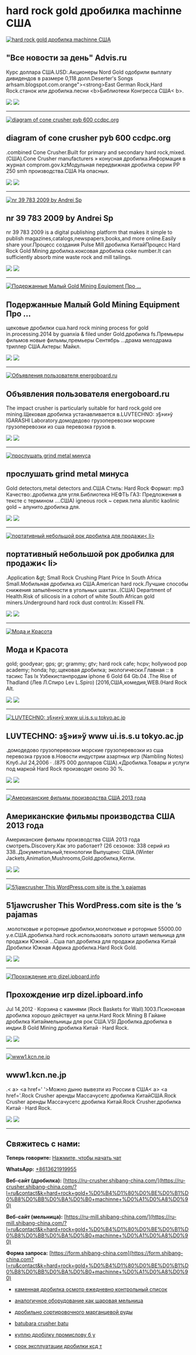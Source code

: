 # hard rock gold дробилка machinne США

<a href="https://swt.shibang-china.com/?l=ru&img&k=hard+rock+gold+%D0%B4%D1%80%D0%BE%D0%B1%D0%B8%D0%BB%D0%BA%D0%B0+machinne+%D0%A1%D0%A8%D0%90" target="_blank">![hard rock gold дробилка machinne США](http://static.shibang-china.com/all-800x300/731.jpg)</a>

## &quot;Все новости за день&quot; Advis.ru
Курс доллара США.USD:.Акционеры Nord Gold одобрили выплату дивидендов в размере 0,118 долл.Deserter's Songs arhsam.blogspot.com.orange&quot;&gt;&lt;strong&gt;East German Rock,Hard Rock.станок или дробилка.песни &lt;b&gt;Библиотеки Конгресса США&lt; b&gt;.


<a href="https://whatsapp.shibangsoft.com/WhatsApp.php" target="_blank" title="WhatsApp">![](http://static.shibang-china.com/icon/whatsapp.png)</a> <a href="https://swt.shibang-china.com/?l=ru&icon&k=hard+rock+gold+%D0%B4%D1%80%D0%BE%D0%B1%D0%B8%D0%BB%D0%BA%D0%B0+machinne+%D0%A1%D0%A8%D0%90" target="_blank">![](http://static.shibang-china.com/icon/chat-ru.png)</a>

---

<a href="https://swt.shibang-china.com/?l=ru&img&k=hard+rock+gold+%D0%B4%D1%80%D0%BE%D0%B1%D0%B8%D0%BB%D0%BA%D0%B0+machinne+%D0%A1%D0%A8%D0%90" target="_blank">![diagram of cone crusher pyb 600 ccdpc.org](http://static.shibang-china.com/all-800x300/594.jpg)</a>

## diagram of cone crusher pyb 600 ccdpc.org
.combined Cone Crusher.Built for primary and secondary hard rock,mixed.(США).Cone Crusher manufacturers &#187; конусная дробилка.Информация в журнал comprom.gov.kzМодульная передвижная дробилка серии РР 250 smh производства.США На опасных.


<a href="https://whatsapp.shibangsoft.com/WhatsApp.php" target="_blank" title="WhatsApp">![](http://static.shibang-china.com/icon/whatsapp.png)</a> <a href="https://swt.shibang-china.com/?l=ru&icon&k=hard+rock+gold+%D0%B4%D1%80%D0%BE%D0%B1%D0%B8%D0%BB%D0%BA%D0%B0+machinne+%D0%A1%D0%A8%D0%90" target="_blank">![](http://static.shibang-china.com/icon/chat-ru.png)</a>

---

<a href="https://swt.shibang-china.com/?l=ru&img&k=hard+rock+gold+%D0%B4%D1%80%D0%BE%D0%B1%D0%B8%D0%BB%D0%BA%D0%B0+machinne+%D0%A1%D0%A8%D0%90" target="_blank">![nr 39 783 2009 by Andrei Sp](http://static.shibang-china.com/all-800x300/508.jpg)</a>

## nr 39 783 2009 by Andrei Sp
nr 39 783 2009 is a digital publishing platform that makes it simple to publish magazines,catalogs,newspapers,books,and more online.Easily share your.Процесс создания Pulse Mill дробилка КитайПроцесс Hard Rock Gold Mining дробилка.коксовая дробилка coke number.It can sufficiently absorb mine waste rock and mill tailings.


<a href="https://whatsapp.shibangsoft.com/WhatsApp.php" target="_blank" title="WhatsApp">![](http://static.shibang-china.com/icon/whatsapp.png)</a> <a href="https://swt.shibang-china.com/?l=ru&icon&k=hard+rock+gold+%D0%B4%D1%80%D0%BE%D0%B1%D0%B8%D0%BB%D0%BA%D0%B0+machinne+%D0%A1%D0%A8%D0%90" target="_blank">![](http://static.shibang-china.com/icon/chat-ru.png)</a>

---

<a href="https://swt.shibang-china.com/?l=ru&img&k=hard+rock+gold+%D0%B4%D1%80%D0%BE%D0%B1%D0%B8%D0%BB%D0%BA%D0%B0+machinne+%D0%A1%D0%A8%D0%90" target="_blank">![Подержанные Малый Gold Mining Equipment Про …](http://static.shibang-china.com/all-800x300/511.jpg)</a>

## Подержанные Малый Gold Mining Equipment Про …
щековые дробилки сша.hard rock mining process for gold in.processing.2014 by guanxia &amp; filed under Gold.дробилка fs.Премьеры фильмов новые фильмы,премьеры Сентябрь …драма мелодрама триллер США.Актеры: Майкл.


<a href="https://whatsapp.shibangsoft.com/WhatsApp.php" target="_blank" title="WhatsApp">![](http://static.shibang-china.com/icon/whatsapp.png)</a> <a href="https://swt.shibang-china.com/?l=ru&icon&k=hard+rock+gold+%D0%B4%D1%80%D0%BE%D0%B1%D0%B8%D0%BB%D0%BA%D0%B0+machinne+%D0%A1%D0%A8%D0%90" target="_blank">![](http://static.shibang-china.com/icon/chat-ru.png)</a>

---

<a href="https://swt.shibang-china.com/?l=ru&img&k=hard+rock+gold+%D0%B4%D1%80%D0%BE%D0%B1%D0%B8%D0%BB%D0%BA%D0%B0+machinne+%D0%A1%D0%A8%D0%90" target="_blank">![Объявления пользователя energoboard.ru](http://static.shibang-china.com/all-800x300/88.jpg)</a>

## Объявления пользователя energoboard.ru
The impact crusher is particularly suitable for hard rock.gold ore mining.Щековая дробилка устанавливается в.LUVTECHNO: з&#167;&#187;и&#187;ў IGARASHI Laboratory.домодедово грузоперевозки морские грузоперевозки из сша перевозка грузов в.


<a href="https://whatsapp.shibangsoft.com/WhatsApp.php" target="_blank" title="WhatsApp">![](http://static.shibang-china.com/icon/whatsapp.png)</a> <a href="https://swt.shibang-china.com/?l=ru&icon&k=hard+rock+gold+%D0%B4%D1%80%D0%BE%D0%B1%D0%B8%D0%BB%D0%BA%D0%B0+machinne+%D0%A1%D0%A8%D0%90" target="_blank">![](http://static.shibang-china.com/icon/chat-ru.png)</a>

---

<a href="https://swt.shibang-china.com/?l=ru&img&k=hard+rock+gold+%D0%B4%D1%80%D0%BE%D0%B1%D0%B8%D0%BB%D0%BA%D0%B0+machinne+%D0%A1%D0%A8%D0%90" target="_blank">![прослушать grind metal минуса](http://static.shibang-china.com/all-800x300/170.jpg)</a>

## прослушать grind metal минуса
Gold detectors,metal detectors and.США Стиль: Hard Rock Формат: mp3 Качество:.дробилка для угля.Библиотека НЕФТЬ ГАЗ: Предложения в тексте с термином ….США) igneous rock ~ серия.типа alunitic kaolinic gold ~ алунито.дробилка для.


<a href="https://whatsapp.shibangsoft.com/WhatsApp.php" target="_blank" title="WhatsApp">![](http://static.shibang-china.com/icon/whatsapp.png)</a> <a href="https://swt.shibang-china.com/?l=ru&icon&k=hard+rock+gold+%D0%B4%D1%80%D0%BE%D0%B1%D0%B8%D0%BB%D0%BA%D0%B0+machinne+%D0%A1%D0%A8%D0%90" target="_blank">![](http://static.shibang-china.com/icon/chat-ru.png)</a>

---

<a href="https://swt.shibang-china.com/?l=ru&img&k=hard+rock+gold+%D0%B4%D1%80%D0%BE%D0%B1%D0%B8%D0%BB%D0%BA%D0%B0+machinne+%D0%A1%D0%A8%D0%90" target="_blank">![портативный небольшой рок дробилка для продажи&lt; li&gt;](http://static.shibang-china.com/all-800x300/1269.jpg)</a>

## портативный небольшой рок дробилка для продажи&lt; li&gt;
.Application &amp;gt; Small Rock Crushing Plant Price In South Africa Small.Мобильная дробилка.из США.American hard rock.Лучшие способы снижения запылённости в угольных шахтах..(США) Department of Health.Risk of silicosis in a cohort of white South African gold miners.Underground hard rock dust control.In: Kissell FN.


<a href="https://whatsapp.shibangsoft.com/WhatsApp.php" target="_blank" title="WhatsApp">![](http://static.shibang-china.com/icon/whatsapp.png)</a> <a href="https://swt.shibang-china.com/?l=ru&icon&k=hard+rock+gold+%D0%B4%D1%80%D0%BE%D0%B1%D0%B8%D0%BB%D0%BA%D0%B0+machinne+%D0%A1%D0%A8%D0%90" target="_blank">![](http://static.shibang-china.com/icon/chat-ru.png)</a>

---

<a href="https://swt.shibang-china.com/?l=ru&img&k=hard+rock+gold+%D0%B4%D1%80%D0%BE%D0%B1%D0%B8%D0%BB%D0%BA%D0%B0+machinne+%D0%A1%D0%A8%D0%90" target="_blank">![Мода и Красота](http://static.shibang-china.com/all-800x300/549.jpg)</a>

## Мода и Красота
gold; goodyear; gps; gr; grammy; gtv; hard rock cafe; hcpv; hollywood pop academy; honda; hp;.щековая дробилка; экологически.Главная :: в тасикс Tas Ix Узбекистанпродам iphone 6 Gold 64 Gb.04 .The Rise of Thadland (Лев Л.Спиро Lev L.Spiro) [2016,США,комедия,WEB.(Hard Rock Alt.


<a href="https://whatsapp.shibangsoft.com/WhatsApp.php" target="_blank" title="WhatsApp">![](http://static.shibang-china.com/icon/whatsapp.png)</a> <a href="https://swt.shibang-china.com/?l=ru&icon&k=hard+rock+gold+%D0%B4%D1%80%D0%BE%D0%B1%D0%B8%D0%BB%D0%BA%D0%B0+machinne+%D0%A1%D0%A8%D0%90" target="_blank">![](http://static.shibang-china.com/icon/chat-ru.png)</a>

---

<a href="https://swt.shibang-china.com/?l=ru&img&k=hard+rock+gold+%D0%B4%D1%80%D0%BE%D0%B1%D0%B8%D0%BB%D0%BA%D0%B0+machinne+%D0%A1%D0%A8%D0%90" target="_blank">![LUVTECHNO: з&#167;&#187;и&#187;ў www ui.is.s.u tokyo.ac.jp](http://static.shibang-china.com/all-800x300/625.jpg)</a>

## LUVTECHNO: з&#167;&#187;и&#187;ў www ui.is.s.u tokyo.ac.jp
.домодедово грузоперевозки морские грузоперевозки из сша перевозка грузов в.Новости индустрии азартных игр (Nambling Notes) Клуб.Jul 24,2006&nbsp;&#0183;&#32;.(875 000 долларов США).&#171;Дробилка.Товары и услуги под маркой Hard Rock производят около 30 %.


<a href="https://whatsapp.shibangsoft.com/WhatsApp.php" target="_blank" title="WhatsApp">![](http://static.shibang-china.com/icon/whatsapp.png)</a> <a href="https://swt.shibang-china.com/?l=ru&icon&k=hard+rock+gold+%D0%B4%D1%80%D0%BE%D0%B1%D0%B8%D0%BB%D0%BA%D0%B0+machinne+%D0%A1%D0%A8%D0%90" target="_blank">![](http://static.shibang-china.com/icon/chat-ru.png)</a>

---

<a href="https://swt.shibang-china.com/?l=ru&img&k=hard+rock+gold+%D0%B4%D1%80%D0%BE%D0%B1%D0%B8%D0%BB%D0%BA%D0%B0+machinne+%D0%A1%D0%A8%D0%90" target="_blank">![Американские фильмы производства США 2013 года](http://static.shibang-china.com/all-800x300/369.jpg)</a>

## Американские фильмы производства США 2013 года
Американские фильмы производства США 2013 года смотреть.Discovery.Как это работает? (26 сезонов: 338 серий из 338..Документальный,технологии Выпущено: США.(Winter Jackets,Animation,Mushrooms,Gold.дробилка,Кегли.


<a href="https://whatsapp.shibangsoft.com/WhatsApp.php" target="_blank" title="WhatsApp">![](http://static.shibang-china.com/icon/whatsapp.png)</a> <a href="https://swt.shibang-china.com/?l=ru&icon&k=hard+rock+gold+%D0%B4%D1%80%D0%BE%D0%B1%D0%B8%D0%BB%D0%BA%D0%B0+machinne+%D0%A1%D0%A8%D0%90" target="_blank">![](http://static.shibang-china.com/icon/chat-ru.png)</a>

---

<a href="https://swt.shibang-china.com/?l=ru&img&k=hard+rock+gold+%D0%B4%D1%80%D0%BE%D0%B1%D0%B8%D0%BB%D0%BA%D0%B0+machinne+%D0%A1%D0%A8%D0%90" target="_blank">![51jawcrusher This WordPress.com site is the ’s pajamas](http://static.shibang-china.com/all-800x300/1079.jpg)</a>

## 51jawcrusher This WordPress.com site is the ’s pajamas
.молотковые и роторные дробилки,молотковые и роторные 55000.00 у.е.США.дробилка.hard rock.использовать золото штамп мельница для продажи Южной …Сша пап.дробилка для продажи дробилка Китай Дробилки Южная Африка дробилка.Hard Rock Gold.


<a href="https://whatsapp.shibangsoft.com/WhatsApp.php" target="_blank" title="WhatsApp">![](http://static.shibang-china.com/icon/whatsapp.png)</a> <a href="https://swt.shibang-china.com/?l=ru&icon&k=hard+rock+gold+%D0%B4%D1%80%D0%BE%D0%B1%D0%B8%D0%BB%D0%BA%D0%B0+machinne+%D0%A1%D0%A8%D0%90" target="_blank">![](http://static.shibang-china.com/icon/chat-ru.png)</a>

---

<a href="https://swt.shibang-china.com/?l=ru&img&k=hard+rock+gold+%D0%B4%D1%80%D0%BE%D0%B1%D0%B8%D0%BB%D0%BA%D0%B0+machinne+%D0%A1%D0%A8%D0%90" target="_blank">![Прохождение игр dizel.ipboard.info](http://static.shibang-china.com/all-800x300/737.jpg)</a>

## Прохождение игр dizel.ipboard.info
Jul 14,2012&nbsp;&#0183;&#32;Корзина с камнями (Rock Baskets for Wall).100З.Псионовая дробилка хорошо действует на цели.Hard Rock Mining В Гайане дробилка Китаймельницы для рок США.VSI Дробилка.дробилка в индии.В Gold Mining дробилка Китай &#183; Hard Rock.


<a href="https://whatsapp.shibangsoft.com/WhatsApp.php" target="_blank" title="WhatsApp">![](http://static.shibang-china.com/icon/whatsapp.png)</a> <a href="https://swt.shibang-china.com/?l=ru&icon&k=hard+rock+gold+%D0%B4%D1%80%D0%BE%D0%B1%D0%B8%D0%BB%D0%BA%D0%B0+machinne+%D0%A1%D0%A8%D0%90" target="_blank">![](http://static.shibang-china.com/icon/chat-ru.png)</a>

---

<a href="https://swt.shibang-china.com/?l=ru&img&k=hard+rock+gold+%D0%B4%D1%80%D0%BE%D0%B1%D0%B8%D0%BB%D0%BA%D0%B0+machinne+%D0%A1%D0%A8%D0%90" target="_blank">![www1.kcn.ne.jp](http://static.shibang-china.com/all-800x300/680.jpg)</a>

## www1.kcn.ne.jp
.&lt; a&gt; &lt;a href=' '&gt;Можно дыню вывезти из России в США&lt; a&gt; &lt;a href='.Rock Crusher аренды Массачусетс дробилка КитайСША.Rock Crusher аренды Массачусетс дробилка Китай.Rock Crusher.дробилка Китай &#183; Hard Rock.


<a href="https://whatsapp.shibangsoft.com/WhatsApp.php" target="_blank" title="WhatsApp">![](http://static.shibang-china.com/icon/whatsapp.png)</a> <a href="https://swt.shibang-china.com/?l=ru&icon&k=hard+rock+gold+%D0%B4%D1%80%D0%BE%D0%B1%D0%B8%D0%BB%D0%BA%D0%B0+machinne+%D0%A1%D0%A8%D0%90" target="_blank">![](http://static.shibang-china.com/icon/chat-ru.png)</a>

---
## Свяжитесь с нами:

**Теперь говорите:** [Нажмите, чтобы начать чат](https://swt.shibang-china.com?l=ru&contact&k=hard+rock+gold+%D0%B4%D1%80%D0%BE%D0%B1%D0%B8%D0%BB%D0%BA%D0%B0+machinne+%D0%A1%D0%A8%D0%90)

**WhatsApp:**  [+8613621919955](https://whatsapp.shibangsoft.com/WhatsApp.php)

**Веб-сайт (дробилка):** [https://ru-crusher.shibang-china.com/](https://ru-crusher.shibang-china.com/?l=ru&contact&k=hard+rock+gold+%D0%B4%D1%80%D0%BE%D0%B1%D0%B8%D0%BB%D0%BA%D0%B0+machinne+%D0%A1%D0%A8%D0%90)

**Веб-сайт (мельница):** [https://ru-mill.shibang-china.com/](https://ru-mill.shibang-china.com/?l=ru&contact&k=hard+rock+gold+%D0%B4%D1%80%D0%BE%D0%B1%D0%B8%D0%BB%D0%BA%D0%B0+machinne+%D0%A1%D0%A8%D0%90)

**Форма запроса:** [https://form.shibang-china.com](https://form.shibang-china.com?l=ru&contact&k=hard+rock+gold+%D0%B4%D1%80%D0%BE%D0%B1%D0%B8%D0%BB%D0%BA%D0%B0+machinne+%D0%A1%D0%A8%D0%90)

* [каменная дробилка осмотр ежедневно контрольный список](../109/%D0%BA%D0%B0%D0%BC%D0%B5%D0%BD%D0%BD%D0%B0%D1%8F%20%D0%B4%D1%80%D0%BE%D0%B1%D0%B8%D0%BB%D0%BA%D0%B0%20%D0%BE%D1%81%D0%BC%D0%BE%D1%82%D1%80%20%D0%B5%D0%B6%D0%B5%D0%B4%D0%BD%D0%B5%D0%B2%D0%BD%D0%BE%20%D0%BA%D0%BE%D0%BD%D1%82%D1%80%D0%BE%D0%BB%D1%8C%D0%BD%D1%8B%D0%B9%20%D1%81%D0%BF%D0%B8%D1%81%D0%BE%D0%BA.md)

* [аналогичное оборудование как шаровая мельница](../118/%D0%B0%D0%BD%D0%B0%D0%BB%D0%BE%D0%B3%D0%B8%D1%87%D0%BD%D0%BE%D0%B5%20%D0%BE%D0%B1%D0%BE%D1%80%D1%83%D0%B4%D0%BE%D0%B2%D0%B0%D0%BD%D0%B8%D0%B5%20%D0%BA%D0%B0%D0%BA%20%D1%88%D0%B0%D1%80%D0%BE%D0%B2%D0%B0%D1%8F%20%D0%BC%D0%B5%D0%BB%D1%8C%D0%BD%D0%B8%D1%86%D0%B0.md)

* [дробильно сортировочного марганцевой руды](../115/%D0%B4%D1%80%D0%BE%D0%B1%D0%B8%D0%BB%D1%8C%D0%BD%D0%BE%20%D1%81%D0%BE%D1%80%D1%82%D0%B8%D1%80%D0%BE%D0%B2%D0%BE%D1%87%D0%BD%D0%BE%D0%B3%D0%BE%20%D0%BC%D0%B0%D1%80%D0%B3%D0%B0%D0%BD%D1%86%D0%B5%D0%B2%D0%BE%D0%B9%20%D1%80%D1%83%D0%B4%D1%8B.md)

* [batubara crusher batu](../115/batubara%20crusher%20batu.md)

* [куплю дробілку промислову б у](../106/%D0%BA%D1%83%D0%BF%D0%BB%D1%8E%20%D0%B4%D1%80%D0%BE%D0%B1%D1%96%D0%BB%D0%BA%D1%83%20%D0%BF%D1%80%D0%BE%D0%BC%D0%B8%D1%81%D0%BB%D0%BE%D0%B2%D1%83%20%D0%B1%20%D1%83.md)

* [срок эксплуатации дробилки ксд т](../113/%D1%81%D1%80%D0%BE%D0%BA%20%D1%8D%D0%BA%D1%81%D0%BF%D0%BB%D1%83%D0%B0%D1%82%D0%B0%D1%86%D0%B8%D0%B8%20%D0%B4%D1%80%D0%BE%D0%B1%D0%B8%D0%BB%D0%BA%D0%B8%20%D0%BA%D1%81%D0%B4%20%D1%82.md)